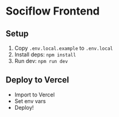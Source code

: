 # Sociflow Frontend

## Setup

1. Copy `.env.local.example` to `.env.local`
2. Install deps: `npm install`
3. Run dev: `npm run dev`

## Deploy to Vercel

- Import to Vercel
- Set env vars
- Deploy!
